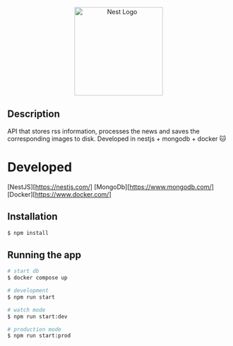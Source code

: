 <p align="center">
  <a href="http://nestjs.com/" target="blank"><img src="https://nestjs.com/img/logo-small.svg" width="200" alt="Nest Logo" /></a>
</p>

## Description
API that stores rss information, processes the news and saves the corresponding images to disk. Developed in nestjs + mongodb + docker 🐱

# Developed
[NestJS][https://nestjs.com/]
[MongoDb][https://www.mongodb.com/]
[Docker][https://www.docker.com/]
## Installation

```bash
$ npm install
```

## Running the app

```bash
# start db
$ docker compose up 

# development
$ npm run start

# watch mode
$ npm run start:dev

# production mode
$ npm run start:prod
```

